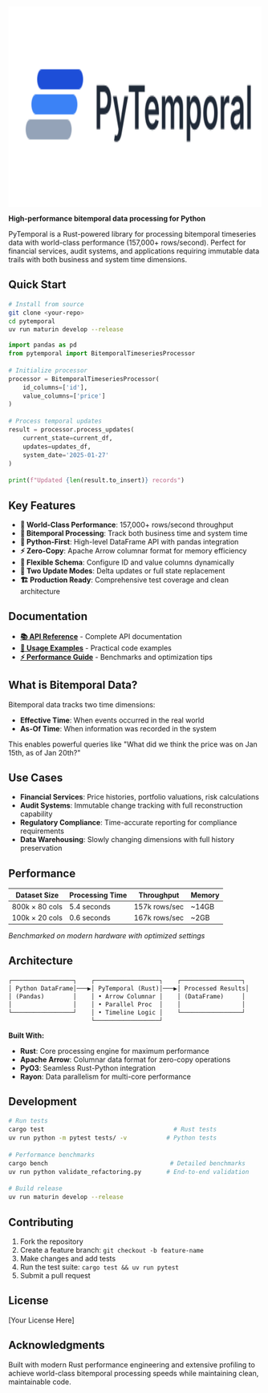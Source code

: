 <img src="docs/logo.svg" alt="PyTemporal" height="400" style="vertical-align: middle;"> 

**High-performance bitemporal data processing for Python**

PyTemporal is a Rust-powered library for processing bitemporal timeseries data with world-class performance (157,000+ rows/second). Perfect for financial services, audit systems, and applications requiring immutable data trails with both business and system time dimensions.

## Quick Start

```bash
# Install from source
git clone <your-repo>
cd pytemporal
uv run maturin develop --release
```

```python
import pandas as pd
from pytemporal import BitemporalTimeseriesProcessor

# Initialize processor
processor = BitemporalTimeseriesProcessor(
    id_columns=['id'],
    value_columns=['price']
)

# Process temporal updates
result = processor.process_updates(
    current_state=current_df,
    updates=updates_df, 
    system_date='2025-01-27'
)

print(f"Updated {len(result.to_insert)} records")
```

## Key Features

- **🚀 World-Class Performance**: 157,000+ rows/second throughput
- **🔄 Bitemporal Processing**: Track both business time and system time
- **🐍 Python-First**: High-level DataFrame API with pandas integration
- **⚡ Zero-Copy**: Apache Arrow columnar format for memory efficiency
- **🔧 Flexible Schema**: Configure ID and value columns dynamically
- **🎯 Two Update Modes**: Delta updates or full state replacement
- **🏗️ Production Ready**: Comprehensive test coverage and clean architecture

## Documentation

- **[📚 API Reference](docs/API_REFERENCE.md)** - Complete API documentation
- **[🎯 Usage Examples](docs/EXAMPLES.md)** - Practical code examples  
- **[⚡ Performance Guide](docs/PERFORMANCE.md)** - Benchmarks and optimization tips

## What is Bitemporal Data?

Bitemporal data tracks two time dimensions:
- **Effective Time**: When events occurred in the real world
- **As-Of Time**: When information was recorded in the system

This enables powerful queries like "What did we think the price was on Jan 15th, as of Jan 20th?"

## Use Cases

- **Financial Services**: Price histories, portfolio valuations, risk calculations
- **Audit Systems**: Immutable change tracking with full reconstruction capability  
- **Regulatory Compliance**: Time-accurate reporting for compliance requirements
- **Data Warehousing**: Slowly changing dimensions with full history preservation

## Performance

| Dataset Size | Processing Time | Throughput | Memory |
|--------------|-----------------|------------|---------|
| 800k × 80 cols | 5.4 seconds | 157k rows/sec | ~14GB |
| 100k × 20 cols | 0.6 seconds | 167k rows/sec | ~2GB |

*Benchmarked on modern hardware with optimized settings*

## Architecture

```
┌─────────────────┐    ┌──────────────────┐    ┌─────────────────┐
│ Python DataFrame│───▶│ PyTemporal (Rust)│───▶│ Processed Results│
│ (Pandas)        │    │ • Arrow Columnar │    │ (DataFrame)     │  
│                 │    │ • Parallel Proc  │    │                 │
└─────────────────┘    │ • Timeline Logic │    └─────────────────┘
                       └──────────────────┘
```

**Built With:**
- **Rust**: Core processing engine for maximum performance
- **Apache Arrow**: Columnar data format for zero-copy operations  
- **PyO3**: Seamless Rust-Python integration
- **Rayon**: Data parallelism for multi-core performance

## Development

```bash
# Run tests
cargo test                                    # Rust tests
uv run python -m pytest tests/ -v           # Python tests

# Performance benchmarks  
cargo bench                                  # Detailed benchmarks
uv run python validate_refactoring.py       # End-to-end validation

# Build release
uv run maturin develop --release
```

## Contributing

1. Fork the repository
2. Create a feature branch: `git checkout -b feature-name`
3. Make changes and add tests
4. Run the test suite: `cargo test && uv run pytest`
5. Submit a pull request

## License

[Your License Here]

## Acknowledgments

Built with modern Rust performance engineering and extensive profiling to achieve world-class bitemporal processing speeds while maintaining clean, maintainable code.